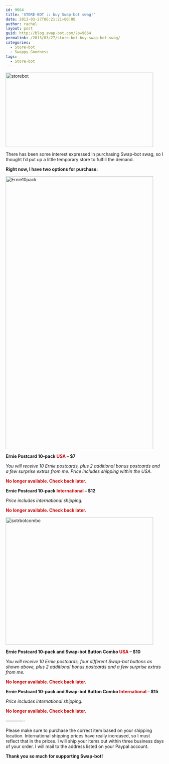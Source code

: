 ```yaml
---
id: 9664
title: 'STORE-BOT :: buy Swap-bot swag!'
date: 2013-03-27T06:21:21+00:00
author: rachel
layout: post
guid: http://blog.swap-bot.com/?p=9664
permalink: /2013/03/27/store-bot-buy-swap-bot-swag/
categories:
  - Store-bot
  - Swappy Goodness
tags:
  - Store-bot
---
```

<img src="http://blog.swap-bot.com/wp-content/uploads/2013/03/storebot.gif" alt="storebot" width="470" height="237" />

There has been some interest expressed in purchasing Swap-bot swag, so I thought I&#8217;d put up a little temporary store to fulfill the demand. 

**Right now, I have two options for purchase:**

<img src="http://blog.swap-bot.com/wp-content/uploads/2013/03/Ernie10pack.jpg" alt="Ernie10pack" width="470" height="870" />

**Ernie Postcard 10-pack <span style="color: rgb(198, 9, 9);">USA</span> &#8211; $7**
  
_You will receive 10 Ernie postcards, plus 2 additional bonus postcards and a few surprise extras from me. Price includes shipping within the USA._ 

**<span style="color: rgb(198, 9, 9);">No longer available. Check back later.</span>**

**Ernie Postcard 10-pack <span style="color: rgb(198, 9, 9);">International</span> &#8211; $12**
  
_Price includes international shipping._

**<span style="color: rgb(198, 9, 9);">No longer available. Check back later.</span>**

<img src="http://blog.swap-bot.com/wp-content/uploads/2013/03/sotrbotcombo.jpg" alt="sotrbotcombo" width="470" height="406" />

**Ernie Postcard 10-pack and Swap-bot Button Combo <span style="color: rgb(198, 9, 9);">USA</span> &#8211; $10**
  
_You will receive 10 Ernie postcards, four different Swap-bot buttons as shown above, plus 2 additional bonus postcards and a few surprise extras from me._

**<span style="color: rgb(198, 9, 9);">No longer available. Check back later.</span>**

**Ernie Postcard 10-pack and Swap-bot Button Combo <span style="color: rgb(198, 9, 9);">International</span> &#8211; $15**
  
_Price includes international shipping._

**<span style="color: rgb(198, 9, 9);">No longer available. Check back later.</span>**

&#8212;&#8212;&#8212;&#8212;-

Please make sure to purchase the correct item based on your shipping location. International shipping prices have really increased, so I must reflect that in the prices. I will ship your items out within three business days of your order. I will mail to the address listed on your Paypal account.

**Thank you so much for supporting Swap-bot!**